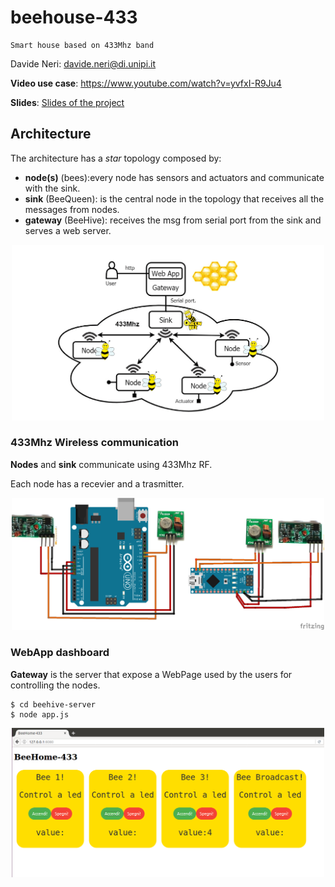 # beehouse-433

``` 
Smart house based on 433Mhz band
```

Davide Neri: davide.neri@di.unipi.it

**Video use case**: https://www.youtube.com/watch?v=yvfxI-R9Ju4 

**Slides**: <a href="./docs/beeHouse-433.pdf.png">Slides of the project</a>


## Architecture
The architecture has a *star* topology composed by:
- **node(s)** (bees):every node has sensors and actuators and communicate with the sink.
- **sink** (BeeQueen): is the central node in the topology that receives all the messages from nodes.
- **gateway** (BeeHive): receives the msg from serial port from the sink and serves a web server.

<p align="center">
<img src="./docs/architecture.png" width="500">
</p>


### 433Mhz Wireless communication
**Nodes** and **sink** communicate using 433Mhz RF.

Each node has a recevier and a trasmitter.

<p align="center">
<img src="./docs/arduinos.png" width="500">
</p>

### WebApp dashboard

**Gateway** is the server that expose a WebPage used by the users for controlling the nodes.

```
$ cd beehive-server
$ node app.js
```

<p align="center">
<img src="./docs/Beehouse-WebApp.png" width="500">
</p>
